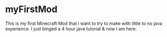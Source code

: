 # myFirstMod
This is my first Minecraft Mod that i want to try to make with little to no java experience. I just binged a 4 hour java tutorial &amp; now I am here.
